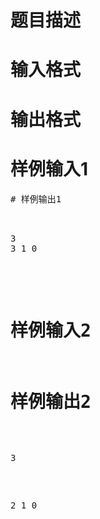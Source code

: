 

# 题目描述



# 输入格式



# 输出格式



# 样例输入1


<pre>
# 样例输出1


<pre>3
3 1 0

</pre>

# 样例输入2



# 样例输出2


<p>
3
</p>
<p>
2 1 0
</p>
